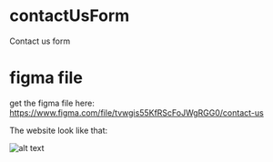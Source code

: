 # contactUsForm
Contact us form

# figma file
get the figma file here: https://www.figma.com/file/tvwgis55KfRScFoJWgRGG0/contact-us

The website look like that:


![alt text](https://zupimages.net/up/22/02/7eay.png)

